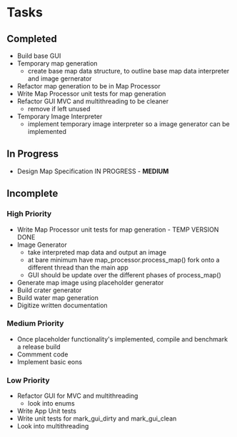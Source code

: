 # Tasks

## Completed

* Build base GUI
* Temporary map generation
    * create base map data structure, to outline base map data interpreter and image gernerator
* Refactor map generation to be in Map Processor
* Write Map Processor unit tests for map generation
* Refactor GUI MVC and multithreading to be cleaner
    * remove if left unused
* Temporary Image Interpreter
    * implement temporary image interpreter so a image generator can be implemented

## In Progress
* Design Map Specification IN PROGRESS - **MEDIUM**

## Incomplete

### High Priority
* Write Map Processor unit tests for map generation - TEMP VERSION DONE
* Image Generator
    * take interpreted map data and output an image
    * at bare minimum have map_processor.process_map() fork onto a different thread than the main app
    * GUI should be update over the different phases of process_map()
* Generate map image using placeholder generator
* Build crater generator
* Build water map generation
* Digitize written documentation

### Medium Priority
* Once placeholder functionality's implemented, compile and benchmark a release build
* Commment code
* Implement basic eons

### Low Priority

* Refactor GUI for MVC and multithreading
    * look into enums
* Write App Unit tests
* Write unit tests for mark_gui_dirty and mark_gui_clean
* Look into multithreading